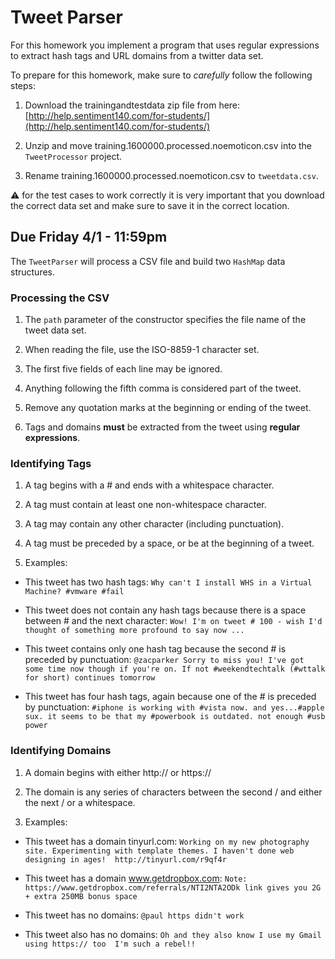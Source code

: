 Tweet Parser
============

For this homework you implement a program that uses regular expressions to extract hash tags and URL domains from a twitter data set.

To prepare for this homework, make sure to *carefully* follow the following steps:

1. Download the trainingandtestdata zip file from here: [http://help.sentiment140.com/for-students/](http://help.sentiment140.com/for-students/) 

2. Unzip and move training.1600000.processed.noemoticon.csv into the `TweetProcessor` project.

3. Rename training.1600000.processed.noemoticon.csv to `tweetdata.csv`.

:warning: for the test cases to work correctly it is very important that you download the correct data set and make sure to save it in the correct location.

## Due Friday 4/1 - 11:59pm

The `TweetParser` will process a CSV file and build two `HashMap` data structures.

### Processing the CSV ###

1. The `path` parameter of the constructor specifies the file name of the tweet data set.
	
2. When reading the file, use the ISO-8859-1 character set.

3. The first five fields of each line may be ignored.

4. Anything following the fifth comma is considered part of the tweet.

5. Remove any quotation marks at the beginning or ending of the tweet.

6. Tags and domains **must** be extracted from the tweet using **regular expressions**. 

### Identifying Tags ###

1. A tag begins with a # and ends with a whitespace character.

2. A tag must contain at least one non-whitespace character.

3. A tag may contain any other character (including punctuation).

4. A tag must be preceded by a space, or be at the beginning of a tweet.

5. Examples: 
 - This tweet has two hash tags:
`Why can't I install WHS in a Virtual Machine? #vmware #fail`
 
 - This tweet does not contain any hash tags because there is a space between # and the next character:
`Wow! I'm on tweet # 100 - wish I'd thought of something more profound to say now ...`

 - This tweet contains only one hash tag because the second # is preceded by punctuation:
`@zacparker Sorry to miss you! I've got some time now though if you're on. If not #weekendtechtalk (#wttalk for short) continues tomorrow`

 - This tweet has four hash tags, again because one of the # is preceded by punctuation:
`#iphone is working with #vista now. and yes...#apple sux. it seems to be that my #powerbook is outdated. not enough #usb power`

 ### Identifying Domains ###
 
1. A domain begins with either http:// or https://

2. The domain is any series of characters between the second / and either the next / or a whitespace.

3. Examples:
 - This tweet has a domain tinyurl.com:
`Working on my new photography site. Experimenting with template themes. I haven't done web designing in ages!  http://tinyurl.com/r9qf4r`

 - This tweet has a domain www.getdropbox.com:
`Note: https://www.getdropbox.com/referrals/NTI2NTA2ODk link gives you 2G + extra 250MB bonus space`

 - This tweet has no domains:
`@paul https didn't work`

 - This tweet also has no domains:
`Oh and they also know I use my Gmail using https:// too  I'm such a rebel!!`

